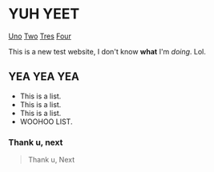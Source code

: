 # YUH YEET

   [Uno](./One.html)
   [Two](./Two.html)
   [Tres](./Three.html)
   [Four](./Four.html)

This is a new test website, I don't know **what** I'm _doing_. Lol.

## YEA YEA YEA
* This is a list. 
* This is a list.
* This is a list.
* WOOHOO LIST.

### Thank u, next
> Thank
> u,
> Next

